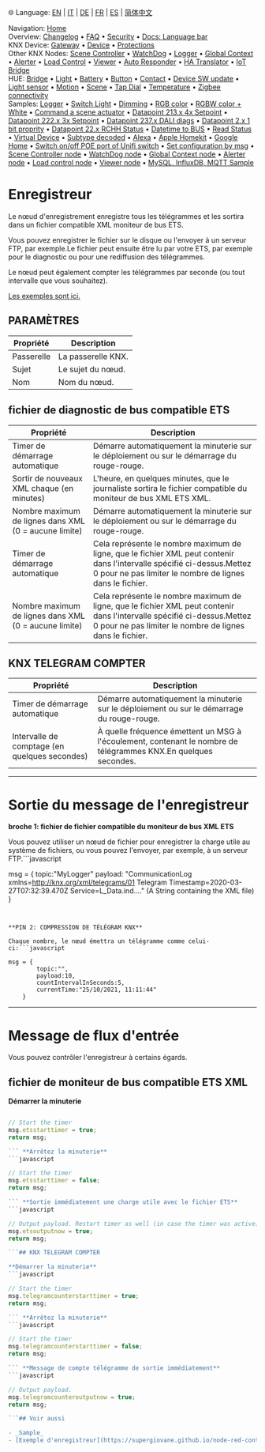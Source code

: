 🌐 Language: [EN](https://supergiovane.github.io/node-red-contrib-knx-ultimate/wiki/Logger-Configuration) | [IT](https://supergiovane.github.io/node-red-contrib-knx-ultimate/wiki/it-Logger-Configuration) | [DE](https://supergiovane.github.io/node-red-contrib-knx-ultimate/wiki/de-Logger-Configuration) | [FR](https://supergiovane.github.io/node-red-contrib-knx-ultimate/wiki/fr-Logger-Configuration) | [ES](https://supergiovane.github.io/node-red-contrib-knx-ultimate/wiki/es-Logger-Configuration) | [简体中文](https://supergiovane.github.io/node-red-contrib-knx-ultimate/wiki/zh-CN-Logger-Configuration)

<!-- NAV START -->
Navigation: [Home](https://supergiovane.github.io/node-red-contrib-knx-ultimate/wiki/Home)  
Overview: [Changelog](https://github.com/Supergiovane/node-red-contrib-knx-ultimate/blob/master/CHANGELOG.md) • [FAQ](https://supergiovane.github.io/node-red-contrib-knx-ultimate/wiki/FAQ-Troubleshoot) • [Security](https://supergiovane.github.io/node-red-contrib-knx-ultimate/wiki/SECURITY) • [Docs: Language bar](https://supergiovane.github.io/node-red-contrib-knx-ultimate/wiki/Docs-Language-Bar)  
KNX Device: [Gateway](https://supergiovane.github.io/node-red-contrib-knx-ultimate/wiki/Gateway-configuration) • [Device](https://supergiovane.github.io/node-red-contrib-knx-ultimate/wiki/Device) • [Protections](https://supergiovane.github.io/node-red-contrib-knx-ultimate/wiki/Protections)  
Other KNX Nodes: [Scene Controller](https://supergiovane.github.io/node-red-contrib-knx-ultimate/wiki/SceneController-Configuration) • [WatchDog](https://supergiovane.github.io/node-red-contrib-knx-ultimate/wiki/WatchDog-Configuration) • [Logger](https://supergiovane.github.io/node-red-contrib-knx-ultimate/wiki/Logger-Configuration) • [Global Context](https://supergiovane.github.io/node-red-contrib-knx-ultimate/wiki/GlobalVariable) • [Alerter](https://supergiovane.github.io/node-red-contrib-knx-ultimate/wiki/Alerter-Configuration) • [Load Control](https://supergiovane.github.io/node-red-contrib-knx-ultimate/wiki/LoadControl-Configuration) • [Viewer](https://supergiovane.github.io/node-red-contrib-knx-ultimate/wiki/knxUltimateViewer) • [Auto Responder](https://supergiovane.github.io/node-red-contrib-knx-ultimate/wiki/KNXAutoResponder) • [HA Translator](https://supergiovane.github.io/node-red-contrib-knx-ultimate/wiki/HATranslator) • [IoT Bridge](https://supergiovane.github.io/node-red-contrib-knx-ultimate/wiki/IoT-Bridge-Configuration)  
HUE: [Bridge](https://supergiovane.github.io/node-red-contrib-knx-ultimate/wiki/HUE%20Bridge%20configuration) • [Light](https://supergiovane.github.io/node-red-contrib-knx-ultimate/wiki/HUE%20Light) • [Battery](https://supergiovane.github.io/node-red-contrib-knx-ultimate/wiki/HUE%20Battery) • [Button](https://supergiovane.github.io/node-red-contrib-knx-ultimate/wiki/HUE%20Button) • [Contact](https://supergiovane.github.io/node-red-contrib-knx-ultimate/wiki/HUE%20Contact%20sensor) • [Device SW update](https://supergiovane.github.io/node-red-contrib-knx-ultimate/wiki/HUE%20Device%20software%20update) • [Light sensor](https://supergiovane.github.io/node-red-contrib-knx-ultimate/wiki/HUE%20Light%20sensor) • [Motion](https://supergiovane.github.io/node-red-contrib-knx-ultimate/wiki/HUE%20Motion) • [Scene](https://supergiovane.github.io/node-red-contrib-knx-ultimate/wiki/HUE%20Scene) • [Tap Dial](https://supergiovane.github.io/node-red-contrib-knx-ultimate/wiki/HUE%20Tapdial) • [Temperature](https://supergiovane.github.io/node-red-contrib-knx-ultimate/wiki/HUE%20Temperature%20sensor) • [Zigbee connectivity](https://supergiovane.github.io/node-red-contrib-knx-ultimate/wiki/HUE%20Zigbee%20connectivity)  
Samples: [Logger](https://supergiovane.github.io/node-red-contrib-knx-ultimate/wiki/Logger-Sample) • [Switch Light](https://supergiovane.github.io/node-red-contrib-knx-ultimate/wiki/-Sample---Switch-light) • [Dimming](https://supergiovane.github.io/node-red-contrib-knx-ultimate/wiki/-Sample---Dimming) • [RGB color](https://supergiovane.github.io/node-red-contrib-knx-ultimate/wiki/-Sample---RGB-Color) • [RGBW color + White](https://supergiovane.github.io/node-red-contrib-knx-ultimate/wiki/-Sample---RGBW-Color-plus-White) • [Command a scene actuator](https://supergiovane.github.io/node-red-contrib-knx-ultimate/wiki/-Sample---Control-a-scene-actuator) • [Datapoint 213.x 4x Setpoint](https://supergiovane.github.io/node-red-contrib-knx-ultimate/wiki/-Sample---DPT213) • [Datapoint 222.x 3x Setpoint](https://supergiovane.github.io/node-red-contrib-knx-ultimate/wiki/-Sample---DPT222) • [Datapoint 237.x DALI diags](https://supergiovane.github.io/node-red-contrib-knx-ultimate/wiki/-Sample---DPT237) • [Datapoint 2.x 1 bit proprity](https://supergiovane.github.io/node-red-contrib-knx-ultimate/wiki/-Sample---DPT2) • [Datapoint 22.x RCHH Status](https://supergiovane.github.io/node-red-contrib-knx-ultimate/wiki/-Sample---DPT22) • [Datetime to BUS](https://supergiovane.github.io/node-red-contrib-knx-ultimate/wiki/-Sample---DateTime-to-BUS) • [Read Status](https://supergiovane.github.io/node-red-contrib-knx-ultimate/wiki/-Sample---Read-value-from-Device) • [Virtual Device](https://supergiovane.github.io/node-red-contrib-knx-ultimate/wiki/-Sample---Virtual-Device) • [Subtype decoded](https://supergiovane.github.io/node-red-contrib-knx-ultimate/wiki/-Sample---Subtype) • [Alexa](https://supergiovane.github.io/node-red-contrib-knx-ultimate/wiki/-Sample---Alexa) • [Apple Homekit](https://supergiovane.github.io/node-red-contrib-knx-ultimate/wiki/-Sample---Apple-Homekit) • [Google Home](https://supergiovane.github.io/node-red-contrib-knx-ultimate/wiki/-Sample---Google-Assistant) • [Switch on/off POE port of Unifi switch](https://supergiovane.github.io/node-red-contrib-knx-ultimate/wiki/-Sample---UnifiPOE) • [Set configuration by msg](https://supergiovane.github.io/node-red-contrib-knx-ultimate/wiki/-Sample-setConfig) • [Scene Controller node](https://supergiovane.github.io/node-red-contrib-knx-ultimate/wiki/Sample-Scene-Node) • [WatchDog node](https://supergiovane.github.io/node-red-contrib-knx-ultimate/wiki/-Sample---WatchDog) • [Global Context node](https://supergiovane.github.io/node-red-contrib-knx-ultimate/wiki/SampleGlobalContextNode) • [Alerter node](https://supergiovane.github.io/node-red-contrib-knx-ultimate/wiki/SampleAlerter) • [Load control node](https://supergiovane.github.io/node-red-contrib-knx-ultimate/wiki/SampleLoadControl) • [Viewer node](https://supergiovane.github.io/node-red-contrib-knx-ultimate/wiki/knxUltimateViewer) • [MySQL, InfluxDB, MQTT Sample](https://supergiovane.github.io/node-red-contrib-knx-ultimate/wiki/Sample-KNX2MQTT-KNX2MySQL-KNX2InfluxDB)
<!-- NAV END -->

# Enregistreur

 Le nœud d'enregistrement enregistre tous les télégrammes et les sortira dans un fichier compatible XML moniteur de bus ETS. 

Vous pouvez enregistrer le fichier sur le disque ou l'envoyer à un serveur FTP, par exemple.Le fichier peut ensuite être lu par votre ETS, par exemple pour le diagnostic ou pour une rediffusion des télégrammes.

Le nœud peut également compter les télégrammes par seconde (ou tout intervalle que vous souhaitez).

 <a href = "https://supergiovane.github.io/node-red-contrib-knx-ultimate/wiki/Logger-sample" Target = "_ Blank"> Les exemples sont ici. </a>

## PARAMÈTRES

| Propriété | Description |
|-|-|
|Passerelle |La passerelle KNX.|
|Sujet |Le sujet du nœud.|
|Nom |Nom du nœud.|

## fichier de diagnostic de bus compatible ETS

| Propriété | Description |
|-|-|
|Timer de démarrage automatique |Démarre automatiquement la minuterie sur le déploiement ou sur le démarrage du rouge-rouge.|
|Sortir de nouveaux XML chaque (en minutes) |L'heure, en quelques minutes, que le journaliste sortira le fichier compatible du moniteur de bus XML ETS XML.|
|Nombre maximum de lignes dans XML (0 = aucune limite) |Démarre automatiquement la minuterie sur le déploiement ou sur le démarrage du rouge-rouge.|
|Timer de démarrage automatique |Cela représente le nombre maximum de ligne, que le fichier XML peut contenir dans l'intervalle spécifié ci-dessus.Mettez 0 pour ne pas limiter le nombre de lignes dans le fichier.|
|Nombre maximum de lignes dans XML (0 = aucune limite) |Cela représente le nombre maximum de ligne, que le fichier XML peut contenir dans l'intervalle spécifié ci-dessus.Mettez 0 pour ne pas limiter le nombre de lignes dans le fichier.|

## KNX TELEGRAM COMPTER

| Propriété | Description |
|-|-|
|Timer de démarrage automatique |Démarre automatiquement la minuterie sur le déploiement ou sur le démarrage du rouge-rouge.|
|Intervalle de comptage (en quelques secondes) |À quelle fréquence émettent un MSG à l'écoulement, contenant le nombre de télégrammes KNX.En quelques secondes.|

---

# Sortie du message de l'enregistreur

**broche 1: fichier de fichier compatible du moniteur de bus XML ETS**

Vous pouvez utiliser un nœud de fichier pour enregistrer la charge utile au système de fichiers, ou vous pouvez l'envoyer, par exemple, à un serveur FTP.```javascript

msg = {
        topic:"MyLogger" 
        payload: "CommunicationLog xmlns=http://knx.org/xml/telegrams/01 Telegram Timestamp=2020-03-27T07:32:39.470Z Service=L_Data.ind...." (A String containing the XML file)
    } 

```
 

**PIN 2: COMPRESSION DE TÉLÉGRAM KNX**

Chaque nombre, le nœud émettra un télégramme comme celui-ci:```javascript

msg = {
        topic:"",
        payload:10,
        countIntervalInSeconds:5,
        currentTime:"25/10/2021, 11:11:44"
    } 

```

---

# Message de flux d'entrée

Vous pouvez contrôler l'enregistreur à certains égards.

## fichier de moniteur de bus compatible ETS XML

**Démarrer la minuterie** 
```javascript

// Start the timer
msg.etsstarttimer = true;
return msg;

``` **Arrêtez la minuterie** 
```javascript

// Start the timer
msg.etsstarttimer = false;
return msg;

``` **Sortie immédiatement une charge utile avec le fichier ETS** 
```javascript

// Output payload. Restart timer as well (in case the timer was active)
msg.etsoutputnow = true;
return msg;

```## KNX TELEGRAM COMPTER

**Démarrer la minuterie** 
```javascript

// Start the timer
msg.telegramcounterstarttimer = true;
return msg;

``` **Arrêtez la minuterie** 
```javascript

// Start the timer
msg.telegramcounterstarttimer = false;
return msg;

``` **Message de compte télégramme de sortie immédiatement** 
```javascript

// Output payload. 
msg.telegramcounteroutputnow = true;
return msg;

```## Voir aussi

- _Sample_
- [Exemple d'enregistreur](https://supergiovane.github.io/node-red-contrib-knx-ultimate/wiki/Logger-Sample)
